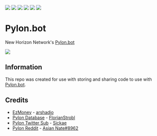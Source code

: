 [![](https://img.shields.io/github/release-date/New-Horizon-Network/Pylon-Bot)](https://github.com/New-Horizon-Network/Pylon-Bot/releases)
[![](https://img.shields.io/github/issues-pr-raw/New-Horizon-Network/Pylon-Bot)](https://github.com/New-Horizon-Network/Pylon-Bot)
[![](https://img.shields.io/github/issues-raw/New-Horizon-Network/Pylon-Bot)](https://github.com/New-Horizon-Network/Pylon-Bot/blob/master/.github/ISSUE_TEMPLATE/bug_report.md)
[![](https://img.shields.io/github/last-commit/New-Horizon-Network/Pylon-Bot/master)](https://github.com/New-Horizon-Network/Pylon-Bot)
[![](https://img.shields.io/github/languages/code-size/New-Horizon-Network/Pylon-Bot)](https://github.com/New-Horizon-Network/Pylon-Bot)
[![](https://discordapp.com/api/guilds/765992820841513050/widget.png?style=shield)](https://discord.gg/neb8Avfsgg)

# Pylon.bot
New Horizon Network's [Pylon.bot](https://Pylon.bot)

![](https://raw.githubusercontent.com/New-Horizon-Network/Pylon-Bot/master/images/Screenshot_2020-11-01_02-25-13.png)

## Information


This repo was created for use with storing and sharing code to use with [Pylon.bot](https://Pylon.bot).


## Credits

 - [EzMoney](https://github.com/arshadio/ezmoney-pylon) - [arshadio](https://github.com/arshadio/)
 - [Pylon Database](https://github.com/FlorianStrobl/Discord-Pylon-Bot/blob/master/Scripts/Functions/Database.ts) - [FlorianStrobl](https://github.com/FlorianStrobl)
 - [Pylon Twitter Sub](https://github.com/Sickae/pylon-twitter-sub) - [Sickae](https://github.com/Sickae/)
 - [Pylon Reddit](https://discord.com/channels/530557949098065930/695065184615792710/797328463961915394) - [Asian Nate#8962]()